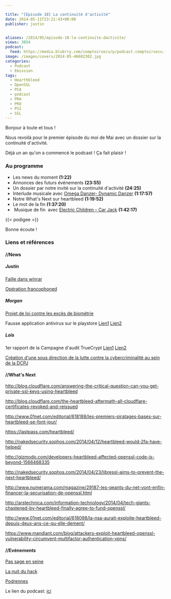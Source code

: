 ```yaml
---

title: "[Episode 18] La continuité d'activité"
date: 2014-05-11T23:21:43+00:00
publisher: justin


aliases: /2014/05/episode-18-la-continuite-dactivite/
views: 3854
podcast:
  feed: https://media.blubrry.com/comptoirsecu/p/podcast.comptoirsecu.fr/CSEC.EP18.2014-05-10.PCA.mp3
image: /images/covers/2014-05-46602302.jpg
categories:
  - Podcast
  - Emission
tags:
  - Hearthbleed
  - OpenSSL
  - PCA
  - podcast
  - PRA
  - PRU
  - PSI
  - SSL
---
```

Bonjour à toute et tous !

Nous revoilà pour le premier épisode du moi de Mai avec un dossier sur la continuité d'activité.

Déjà un an qu'on a commencé le podcast ! Ça fait plaisir !

### Au programme

  * Les news du moment **(1:22)**
  * Annonces des futurs événements **(23:55)**
  * Un dossier par notre invité sur la continuité d'activité **(24:25)**
  * Interlude musicale avec [Omega Danzer- Dynamic Danzer](https://soundcloud.com/omega-danzer/omega-danzer-dynamic-danzer%20) **(1:17:57)**
  * Notre What's Next sur heartbleed **(1:19:52)**
  * Le mot de la fin **(1:37:20)**
  *  Musique de fin  avec [Electric Children – Car Jack](http://electricchildren8bit.bandcamp.com/track/car-jack-2010-version) **(1:42:17)**




  {{< podigee >}}





Bonne écoute !

### Liens et références

#### //News

##### Justin

[Faille dans winrar](http://securityaffairs.co/wordpress/23623/hacking/winrar-zero-day.html)

[Opération francophoned](http://www.symantec.com/connect/ko/blogs/operation-francophoned-persistence-and-evolution-dual-pronged-social-engineering-attack)

##### Morgan

[Projet de loi contre les excès de biométrie](http://www.numerama.com/magazine/29124-une-loi-contre-les-exces-de-la-biometrie-a-ameliorer.html)

Fausse application antivirus sur le playstore [Lien1](http://nakedsecurity.sophos.com/2014/04/09/google-takes-down-fake-anti-virus-app-that-duped-10000-users-on-play-store/) [Lien2](http://www.androidpolice.com/2014/04/06/the-1-new-paid-app-in-the-play-store-costs-4-has-over-10000-downloads-a-4-7-star-rating-and-its-a-total-scam/)

##### Loïs

1er rapport de la Campagne d'audit TrueCrypt [Lien1](http://istruecryptauditedyet.com/) [Lien2](https://opencryptoaudit.org/reports/iSec_Final_Open_Crypto_Audit_Project_TrueCrypt_Security_Assessment.pdf)

[Création d'une sous direction de la lutte contre la cybercriminalité au sein de la DCPJ](http://www.unitesgppolice.com/media/upload/document/f9be343f-2014-04-07_CTPN2.pdf)

#### //What's Next

<http://blog.cloudflare.com/answering-the-critical-question-can-you-get-private-ssl-keys-using-heartbleed>

<http://blog.cloudflare.com/the-heartbleed-aftermath-all-cloudflare-certificates-revoked-and-reissued>

<http://www.01net.com/editorial/618188/les-premiers-piratages-bases-sur-heartbleed-se-font-jour/>

<https://lastpass.com/heartbleed/>

<http://nakedsecurity.sophos.com/2014/04/12/heartbleed-would-2fa-have-helped/>

<http://gizmodo.com/developers-heartbleed-affected-openssl-code-is-beyond-1566468335>

<http://nakedsecurity.sophos.com/2014/04/23/libressl-aims-to-prevent-the-next-heartbleed/>

<http://www.numerama.com/magazine/29187-les-geants-du-net-vont-enfin-financer-la-securisation-de-openssl.html>

<http://arstechnica.com/information-technology/2014/04/tech-giants-chastened-by-heartbleed-finally-agree-to-fund-openssl/>

<http://www.01net.com/editorial/618098/la-nsa-aurait-exploite-heartbleed-depuis-deux-ans-ce-qu-elle-dement/>

<https://www.mandiant.com/blog/attackers-exploit-heartbleed-openssl-vulnerability-circumvent-multifactor-authentication-vpns/>



#### //Evénements

[Pas sage en seine](http://www.passageenseine.org/)

[La nuit du hack](http://www.nuitduhack.com/)

[Podrennes](https://plus.google.com/u/0/events/coeemmh7jiilbfgdiujvi1np670)



Le lien du podcast: [ici](https://media.blubrry.com/comptoirsecu/p/www.comptoirsecu.fr/Episode/ComptoirSecu_Episode_18_PCA.mp3)
